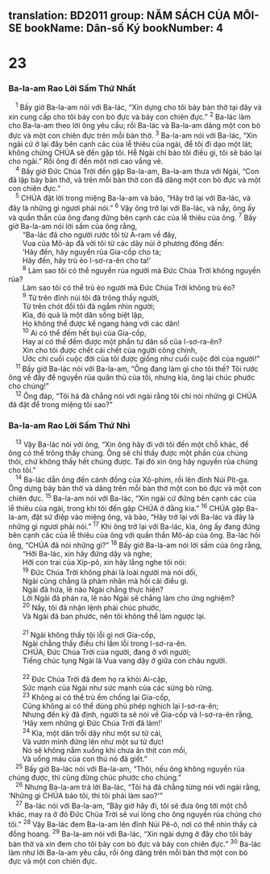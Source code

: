 translation: BD2011
group: NĂM SÁCH CỦA MÔI-SE
bookName: Dân-số Ký 
bookNumber: 4
-------

<div class="title"><h1>23</h1><h3>Ba-la-am Rao Lời Sấm Thứ Nhất</h3></div>
<span class="verse dan_23_1"> <sup>1</sup> Bấy giờ Ba-la-am nói với Ba-lác, “Xin dựng cho tôi bảy bàn thờ tại đây và xin cung cấp cho tôi bảy con bò đực và bảy con chiên đực.” </span>
<span class="verse dan_23_2"><sup>2</sup> Ba-lác làm cho Ba-la-am theo lời ông yêu cầu; rồi Ba-lác và Ba-la-am dâng một con bò đực và một con chiên đực trên mỗi bàn thờ. </span>
<span class="verse dan_23_3"><sup>3</sup> Ba-la-am nói với Ba-lác, “Xin ngài cứ ở lại đây bên cạnh các của lễ thiêu của ngài, để tôi đi dạo một lát; không chừng CHÚA sẽ đến gặp tôi. Hễ Ngài chỉ bảo tôi điều gì, tôi sẽ báo lại cho ngài.” Rồi ông đi đến một nơi cao vắng vẻ.<br/></span>
<span class="verse dan_23_4"> <sup>4</sup> Bấy giờ Ðức Chúa Trời đến gặp Ba-la-am, Ba-la-am thưa với Ngài, “Con đã lập bảy bàn thờ, và trên mỗi bàn thờ con đã dâng một con bò đực và một con chiên đực.” <br/></span>
<span class="verse dan_23_5"> <sup>5</sup> CHÚA đặt lời trong miệng Ba-la-am và bảo, “Hãy trở lại với Ba-lác, và đây là những gì ngươi phải nói.” </span>
<span class="verse dan_23_6"><sup>6</sup> Vậy ông trở lại với Ba-lác, và nầy, ông ấy và quần thần của ông đang đứng bên cạnh các của lễ thiêu của ông. </span>
<span class="verse dan_23_7"><sup>7</sup> Bấy giờ Ba-la-am nói lời sấm của ông rằng,<br/>  “Ba-lác đã cho người rước tôi từ A-ram về đây,<br/>  Vua của Mô-áp đã vời tôi từ các dãy núi ở phương đông đến: <br/>  ‘Hãy đến, hãy nguyền rủa Gia-cốp cho ta;<br/>  Hãy đến, hãy trù ẻo I-sơ-ra-ên cho ta!’ <br/></span>
<span class="verse dan_23_8">  <sup>8</sup> Làm sao tôi có thể nguyền rủa người mà Ðức Chúa Trời không nguyền rủa?<br/>  Làm sao tôi có thể trù ẻo người mà Ðức Chúa Trời không trù ẻo?<br/></span>
<span class="verse dan_23_9">  <sup>9</sup> Từ trên đỉnh núi tôi đã trông thấy người,<br/>  Từ trên chót đồi tôi đã ngắm nhìn người;<br/>  Kìa, đó quả là một dân sống biệt lập,<br/>  Họ không thể được kể ngang hàng với các dân!<br/></span>
<span class="verse dan_23_10">  <sup>10</sup> Ai có thể đếm hết bụi của Gia-cốp,<br/>  Hay ai có thể đếm được một phần tư dân số của I-sơ-ra-ên?<br/>  Xin cho tôi được chết cái chết của người công chính,<br/>  Ước chi cuối cuộc đời của tôi được giống như cuối cuộc đời của người!” <br/></span>
<span class="verse dan_23_11"> <sup>11</sup> Bấy giờ Ba-lác nói với Ba-la-am, “Ông đang làm gì cho tôi thế? Tôi rước ông về đây để nguyền rủa quân thù của tôi, nhưng kìa, ông lại chúc phước cho chúng!”<br/></span>
<span class="verse dan_23_12"> <sup>12</sup> Ông đáp, “Tôi há đã chẳng nói với ngài rằng tôi chỉ nói những gì CHÚA đã đặt để trong miệng tôi sao?”<br/></span>
<div class="title"><h3>Ba-la-am Rao Lời Sấm Thứ Nhì</h3></div>
<span class="verse dan_23_13"> <sup>13</sup> Vậy Ba-lác nói với ông, “Xin ông hãy đi với tôi đến một chỗ khác, để ông có thể trông thấy chúng. Ông sẽ chỉ thấy được một phần của chúng thôi, chứ không thấy hết chúng được. Tại đó xin ông hãy nguyền rủa chúng cho tôi.”<br/></span>
<span class="verse dan_23_14"> <sup>14</sup> Ba-lác dẫn ông đến cánh đồng của Xô-phim, rồi lên đỉnh Núi Pít-ga. Ông dựng bảy bàn thờ và dâng trên mỗi bàn thờ một con bò đực và một con chiên đực. </span>
<span class="verse dan_23_15"><sup>15</sup> Ba-la-am nói với Ba-lác, “Xin ngài cứ đứng bên cạnh các của lễ thiêu của ngài, trong khi tôi đến gặp CHÚA ở đằng kia.” </span>
<span class="verse dan_23_16"><sup>16</sup> CHÚA gặp Ba-la-am, đặt sứ điệp vào miệng ông, và bảo, “Hãy trở lại với Ba-lác và đây là những gì ngươi phải nói.” </span>
<span class="verse dan_23_17"><sup>17</sup> Khi ông trở lại với Ba-lác, kìa, ông ấy đang đứng bên cạnh các của lễ thiêu của ông với quần thần Mô-áp của ông. Ba-lác hỏi ông, “CHÚA đã nói những gì?” </span>
<span class="verse dan_23_18"><sup>18</sup> Bấy giờ Ba-la-am nói lời sấm của ông rằng,<br/>  “Hỡi Ba-lác, xin hãy đứng dậy và nghe;<br/>  Hỡi con trai của Xíp-pô, xin hãy lắng nghe tôi nói: <br/></span>
<span class="verse dan_23_19">  <sup>19</sup> Ðức Chúa Trời không phải là loài người mà nói dối,<br/>  Ngài cũng chẳng là phàm nhân mà hối cải điều gì.<br/>  Ngài đã hứa, lẽ nào Ngài chẳng thực hiện?<br/>  Lời Ngài đã phán ra, lẽ nào Ngài sẽ chẳng làm cho ứng nghiệm?<br/></span>
<span class="verse dan_23_20">  <sup>20</sup> Nầy, tôi đã nhận lệnh phải chúc phước,<br/>  Và Ngài đã ban phước, nên tôi không thể làm ngược lại.<br/><br/></span>
<span class="verse dan_23_21">  <sup>21</sup> Ngài không thấy tội lỗi gì nơi Gia-cốp,<br/>  Ngài chẳng thấy điều chi lầm lỗi trong I-sơ-ra-ên.<br/>  CHÚA, Ðức Chúa Trời của người, đang ở với người;<br/>  Tiếng chúc tụng Ngài là Vua vang dậy ở giữa con cháu người.<br/><br/></span>
<span class="verse dan_23_22">  <sup>22</sup> Ðức Chúa Trời đã đem họ ra khỏi Ai-cập,<br/>  Sức mạnh của Ngài như sức mạnh của các sừng bò rừng.<br/></span>
<span class="verse dan_23_23">  <sup>23</sup> Không ai có thể trù ếm chống lại Gia-cốp,<br/>  Cũng không ai có thể dùng phù phép nghịch lại I-sơ-ra-ên;<br/>  Nhưng đến kỳ đã định, người ta sẽ nói về Gia-cốp và I-sơ-ra-ên rằng,<br/>  ‘Hãy xem những gì Ðức Chúa Trời đã làm!’ <br/></span>
<span class="verse dan_23_24">  <sup>24</sup> Kìa, một dân trỗi dậy như một sư tử cái,<br/>  Và vươn mình đứng lên như một sư tử đực!<br/>  Nó sẽ không nằm xuống khi chưa ăn thịt con mồi,<br/>  Và uống máu của con thú nó đã giết.” <br/></span>
<span class="verse dan_23_25"> <sup>25</sup> Bấy giờ Ba-lác nói với Ba-la-am, “Thôi, nếu ông không nguyền rủa chúng được, thì cũng đừng chúc phước cho chúng.”<br/></span>
<span class="verse dan_23_26"> <sup>26</sup> Nhưng Ba-la-am trả lời Ba-lác, “Tôi há đã chẳng từng nói với ngài rằng, ‘Những gì CHÚA bảo tôi, thì tôi phải làm sao?’”<br/></span>
<span class="verse dan_23_27"> <sup>27</sup> Ba-lác nói với Ba-la-am, “Bây giờ hãy đi, tôi sẽ đưa ông tới một chỗ khác, may ra ở đó Ðức Chúa Trời sẽ vui lòng cho ông nguyền rủa chúng cho tôi.” </span>
<span class="verse dan_23_28"><sup>28</sup> Vậy Ba-lác đem Ba-la-am lên đỉnh Núi Pê-ô, nơi có thể nhìn thấy cả đồng hoang. </span>
<span class="verse dan_23_29"><sup>29</sup> Ba-la-am nói với Ba-lác, “Xin ngài dựng ở đây cho tôi bảy bàn thờ và xin đem cho tôi bảy con bò đực và bảy con chiên đực.” </span>
<span class="verse dan_23_30"><sup>30</sup> Ba-lác làm như lời Ba-la-am yêu cầu, rồi ông dâng trên mỗi bàn thờ một con bò đực và một con chiên đực.<br/></span>
